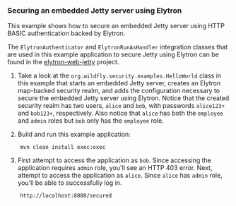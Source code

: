 ### Securing an embedded Jetty server using Elytron

This example shows how to secure an embedded Jetty server using HTTP BASIC authentication backed by Elytron.

The ```ElytronAuthenticator``` and ```ElytronRunAsHandler``` integration classes that are used in this example
application to secure Jetty using Elytron can be found in the [elytron-web-jetty](https://github.com/wildfly-security/elytron-web-jetty) project.

1. Take a look at the ```org.wildfly.security.examples.HelloWorld``` class in this example that starts an embedded
Jetty server, creates an Elytron map-backed security realm, and adds the configuration necessary to secure the embedded
Jetty server using Elytron. Notice that the created security realm has two users, ```alice``` and ```bob```, with passwords
```alice123+``` and ```bob123+```, respectively. Also notice that ```alice``` has both the ```employee``` and ```admin``` roles
but ```bob``` only has the ```employee``` role.


2. Build and run this example application:

```
    mvn clean install exec:exec
```

3. First attempt to access the application as ```bob```. Since accessing the application requires ```admin``` role, you'll
see an HTTP 403 error. Next, attempt to access the application as ```alice```. Since ```alice``` has ```admin``` role,
you'll be able to successfully log in.

```
    http://localhost:8080/secured
```
